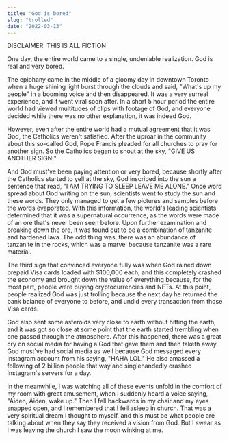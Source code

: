 ```yaml
---
title: "God is bored"
slug: "trolled"
date: "2022-03-13"
---
```


DISCLAIMER: THIS IS ALL FICTION

One day, the entire world came to a single, undeniable realization. God is real and very bored. 

The epiphany came in the middle of a gloomy day in downtown Toronto when a huge shining light burst through the clouds and said, "What's up my people" in a booming voice and then disappeared. It was a very surreal experience, and it went viral soon after. In a short 5 hour period the entire world had viewed multitudes of clips with footage of God, and everyone decided while there was no other explanation, it was indeed God. 

However, even after the entire world had a mutual agreement that it was God, the Catholics weren't satisfied. After the uproar in the community about this so-called God, Pope Francis pleaded for all churches to pray for another sign. So the Catholics began to shout at the sky, "GIVE US ANOTHER SIGN!" 

And God must've been paying attention or very bored, because shortly after the Catholics started to yell at the sky, God inscribed into the sun a sentence that read, "I AM TRYING TO SLEEP LEAVE ME ALONE." Once word spread about God writing on the sun, scientists went to study the sun and these words. They only managed to get a few pictures and samples before the words evaporated. With this information, the world's leading scientists determined that it was a supernatural occurrence, as the words were made of an ore that's never been seen before. Upon further examination and breaking down the ore, it was found out to be a combination of tanzanite and hardened lava. The odd thing was, there was an abundance of tanzanite in the rocks, which was a marvel because tanzanite was a rare material.

The third sign that convinced everyone fully was when God rained down prepaid Visa cards loaded with $100,000 each, and this completely crashed the economy and brought down the value of everything because, for the most part, people were buying cryptocurrencies and NFTs. At this point, people realized God was just trolling because the next day he returned the bank balance of everyone to before, and undid every transaction from those Visa cards.

God also sent some asteroids very close to earth without hitting the earth, and it was got so close at some point that the earth started trembling when one passed through the atmosphere. After this happened, there was a great cry on social media for having a God that gave them and then taketh away. God must've had social media as well because God messaged every Instagram account from his saying, "HAHA LOL." He also amassed a following of 2 billion people that way and singlehandedly crashed Instagram's servers for a day. 

In the meanwhile, I was watching all of these events unfold in the comfort of my room with great amusement, when I suddenly heard a voice saying, "Aiden, Aiden, wake up." Then I fell backwards in my chair and my eyes snapped open, and I remembered that I fell asleep in church. That was a very spiritual dream I thought to myself, and this must be what people are talking about when they say they received a vision from God. But I swear as I was leaving the church I saw the moon winking at me.

